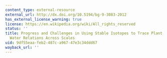 ```yaml
---
content_type: external-resource
external_url: http://dx.doi.org/10.5194/bg-9-3083-2012
has_external_license_warning: true
license: https://en.wikipedia.org/wiki/All_rights_reserved
status: ''
title: Progress and Challenges in Using Stable Isotopes to Trace Plant Carbon and
  Water Relations Across Scales
uid: 9df55eaa-feb2-487c-a967-47e3c34ddd67
wayback_url: ''
---
```


